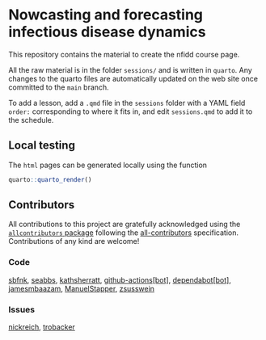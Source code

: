 
# Nowcasting and forecasting infectious disease dynamics

This repository contains the material to create the nfidd course page.

All the raw material is in the folder `sessions/` and is written in
`quarto`. Any changes to the quarto files are automatically updated on
the web site once committed to the `main` branch.

To add a lesson, add a `.qmd` file in the `sessions` folder with a YAML
field `order:` corresponding to where it fits in, and edit
`sessions.qmd` to add it to the schedule.

## Local testing

The `html` pages can be generated locally using the function

``` r
quarto::quarto_render()
```

## Contributors

<!-- ALL-CONTRIBUTORS-LIST:START - Do not remove or modify this section -->
<!-- prettier-ignore-start -->
<!-- markdownlint-disable -->

All contributions to this project are gratefully acknowledged using the
[`allcontributors` package](https://github.com/ropensci/allcontributors)
following the [all-contributors](https://allcontributors.org)
specification. Contributions of any kind are welcome!

### Code

<a href="https://github.com/nfidd/sismid/commits?author=sbfnk">sbfnk</a>,
<a href="https://github.com/nfidd/sismid/commits?author=seabbs">seabbs</a>,
<a href="https://github.com/nfidd/sismid/commits?author=kathsherratt">kathsherratt</a>,
<a href="https://github.com/nfidd/sismid/commits?author=github-actions[bot]">github-actions\[bot\]</a>,
<a href="https://github.com/nfidd/sismid/commits?author=dependabot[bot]">dependabot\[bot\]</a>,
<a href="https://github.com/nfidd/sismid/commits?author=jamesmbaazam">jamesmbaazam</a>,
<a href="https://github.com/nfidd/sismid/commits?author=ManuelStapper">ManuelStapper</a>,
<a href="https://github.com/nfidd/sismid/commits?author=zsusswein">zsusswein</a>

### Issues

<a href="https://github.com/nfidd/sismid/issues?q=is%3Aissue+author%3Anickreich">nickreich</a>,
<a href="https://github.com/nfidd/sismid/issues?q=is%3Aissue+author%3Atrobacker">trobacker</a>

<!-- markdownlint-enable -->
<!-- prettier-ignore-end -->
<!-- ALL-CONTRIBUTORS-LIST:END -->
